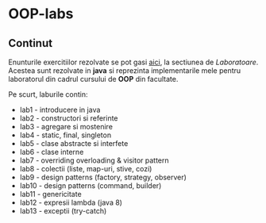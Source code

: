 # OOP-labs

## Continut

Enunturile exercitiilor rezolvate se pot gasi [aici](https://ocw.cs.pub.ro/courses/poo-ca-cd), la
sectiunea de *Laboratoare*. Acestea sunt rezolvate in **java** si reprezinta implementarile mele
pentru laboratorul din cadrul cursului de **OOP** din facultate.

Pe scurt, laburile contin:

* lab1 - introducere in java
* lab2 - constructori si referinte
* lab3 - agregare si mostenire
* lab4 - static, final, singleton
* lab5 - clase abstracte si interfete
* lab6 - clase interne
* lab7 - overriding overloading & visitor pattern
* lab8 - colectii (liste, map-uri, stive, cozi)
* lab9 - design patterns (factory, strategy, observer)
* lab10 - design patterns (command, builder)
* lab11 - genericitate
* lab12 - expresii lambda (java 8)
* lab13 - exceptii (try-catch)
